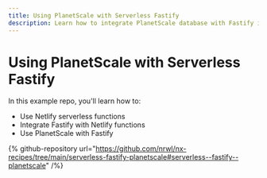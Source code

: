 ```yaml
---
title: Using PlanetScale with Serverless Fastify
description: Learn how to integrate PlanetScale database with Fastify in a serverless environment using Netlify functions in an Nx workspace.
---
```


# Using PlanetScale with Serverless Fastify

In this example repo, you'll learn how to:

- Use Netlify serverless functions
- Integrate Fastify with Netlify functions
- Use PlanetScale with Fastify

{% github-repository url="https://github.com/nrwl/nx-recipes/tree/main/serverless-fastify-planetscale#serverless--fastify--planetscale" /%}
